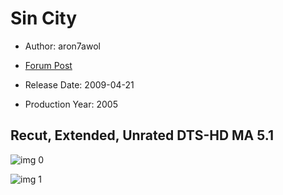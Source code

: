 # Sin City

* Author: aron7awol

* [Forum Post](https://www.avsforum.com/threads/bass-eq-for-filtered-movies.2995212/post-58008414)

* Release Date: 2009-04-21
* Production Year: 2005

## Recut, Extended, Unrated DTS-HD MA 5.1

![img 0](https://i.imgur.com/RrlUq9g.jpg)

![img 1](https://i.imgur.com/RIGmkrz.jpg)

